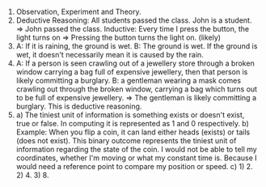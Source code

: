 1. Observation, Experiment and Theory.  
3. Deductive Reasoning: All students passed the class. John is a student. => John passed the class. Inductive: Every time I press the button, the light turns on => Pressing the button turns the light on. (likely)  
4. A: If it is raining, the ground is wet. B: The ground is wet. If the ground is wet, it doesn't necessarily mean it is caused by the rain.
5. A: If a person is seen crawling out of a jewellery store through a broken window carrying a bag full of expensive jewellery, then that person is likely committing a burglary. B: a gentleman wearing a mask comes crawling out through the broken window, carrying a bag which turns out to be full of expensive jewellery. => The gentleman is likely committing a burglary. This is deductive reasoning.
12. a) The tiniest unit of information is something exists or doesn't exist, true or false. In computing it is represented as 1 and 0 respectively.  b) Example: When you flip a coin, it can land either heads (exists) or tails (does not exist). This binary outcome represents the tiniest unit of information regarding the state of the coin.  I would not be able to tell my coordinates, whether I'm moving or what my constant time is. Because I would need a reference point to compare my position or speed.  c) 1) 2. 2) 4. 3) 8. 
